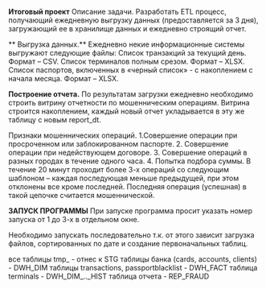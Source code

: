 **Итоговый проект**
 Описание задачи.
 Разработать ETL процесс, получающий ежедневную выгрузку данных  (предоставляется за 3 дня), загружающий ее в хранилище данных и ежедневно  строящий отчет.

** Выгрузка данных.**
 Ежедневно некие информационные системы выгружают следующие 
файлы:
 Список транзакций за текущий день. Формат – CSV.
 Список терминалов полным срезом. Формат – XLSX.
 Список паспортов, включенных в «черный список» - с накоплением с 
начала месяца. Формат – XLSX.

**Построение отчета.**
 По результатам загрузки ежедневно необходимо строить витрину отчетности по мошенническим операциям. Витрина строится 
накоплением, 
каждый новый отчет укладывается в эту же таблицу с новым report_dt. 

 Признаки мошеннических операций.
 1.Совершение операции при просроченном или заблокированном  паспорте.
 2. Совершение операции при недействующем договоре.
 3. Совершение операций в разных городах в течение одного часа.
 4. Попытка подбора суммы. В течение 20 минут проходит более 3-х операций со следующим шаблоном – каждая последующая меньше предыдущей, при этом отклонены все кроме последней. Последняя операция (успешная) в 
такой цепочке считается мошеннической.


**ЗАПУСК ПРОГРАММЫ**
При запуске программа просит указать номер запуска от 1 до 3-х в отдельном окне.

Необходимо запускать последовательно т.к. от этого зависит загрузка файлов, сортированных по дате и создание первоначальных таблиц.

все таблицы tmp_ - отнес к STG
таблицы банка (cards, accounts, clients) - DWH_DIM
таблицы transactions, passportblacklist - DWH_FACT
таблица terminals - DWH_DIM_.._HIST
таблица отчета - REP_FRAUD
